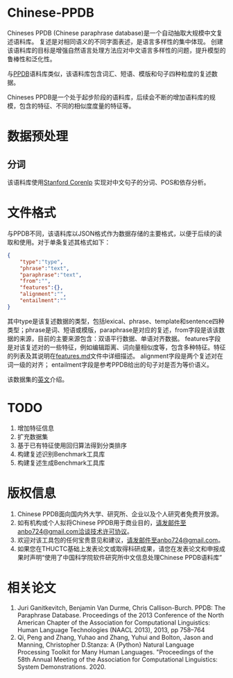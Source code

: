 # Chinese-PPDB
Chineses PPDB (Chinese paraphrase database)是一个自动抽取大规模中文复述语料库。
复述是对相同语义的不同字面表述，是语言多样性的集中体现。
创建该语料库的目标是增强自然语言处理方法应对中文语言多样性的问题，提升模型的鲁棒性和泛化性。

与[PPDB](http://paraphrase.org/)语料库类似，该语料库包含词汇、短语、模版和句子四种粒度的复述数据。



Chineses PPDB是一个处于起步阶段的语料库，后续会不断的增加语料库的规模，包含的特征、不同的相似度度量的特征等。

# 数据预处理
## 分词
该语料库使用[Stanford Corenlp](https://github.com/stanfordnlp/stanza) 实现对中文句子的分词、POS和依存分析。


# 文件格式
与PPDB不同，该语料库以JSON格式作为数据存储的主要格式，以便于后续的读取和使用。对于单条复述其格式如下：
```json
{
    "type":"type",
    "phrase":"text",
    "paraphrase":"text",
    "from":"",
    "features":{},
    "alignment":"",
    "entailment":""
}
```

其中type是该复述数据的类型，包括lexical、phrase、template和sentence四种类型；phrase是词、短语或模版，paraphrase是对应的复述，from字段是该该数据的来源，目前的主要来源包含：双语平行数据、单语对齐数据。
features字段是对该复述对的一些特征，例如编辑距离、词向量相似度等，包含多种特征。特征的列表及其说明在[features.md](https://github.com/cipnlu/Chinese-PPDB/blob/main/features.md)文件中详细描述。
alignment字段是两个复述对在词一级的对齐；
entailment字段是参考PPDB给出的句子对是否为等价语义。


该数据集的[英文](https://github.com/cipnlu/Chinese-PPDB/blob/main/README.en.md)介绍。

# TODO
1. 增加特征信息
2. 扩充数据集
3. 基于已有特征使用回归算法得到分类排序
4. 构建复述识别Benchmark工具库
5. 构建复述生成Benchmark工具库


# 版权信息

1. Chinese PPDB面向国内外大学、研究所、企业以及个人研究者免费开放源。
2. 如有机构或个人拟将Chinese PPDB用于商业目的，请发邮件至anbo724@gmail.com洽谈技术许可协议。
3. 欢迎对该工具包的任何宝贵意见和建议，请发邮件至anbo724@gmail.com。
4. 如果您在THUCTC基础上发表论文或取得科研成果，请您在发表论文和申报成果时声明“使用了中国科学院软件研究所中文信息处理Chinese PPDB语料库”

# 相关论文
1. Juri Ganitkevitch, Benjamin Van Durme, Chris Callison-Burch. PPDB: The Paraphrase Database. Proceedings of the 2013 Conference of the North American Chapter of the Association for Computational Linguistics: Human Language Technologies (NAACL 2013), 2013, pp 758–764
2. Qi, Peng and Zhang, Yuhao and Zhang, Yuhui and Bolton, Jason and Manning, Christopher D.Stanza: A {Python} Natural Language Processing Toolkit for Many Human Languages. "Proceedings of the 58th Annual Meeting of the Association for Computational Linguistics: System Demonstrations. 2020.





